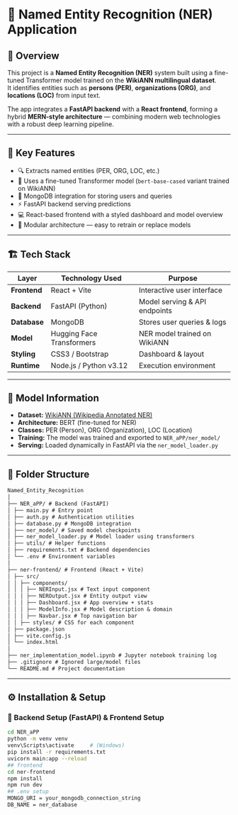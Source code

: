 # 🧠 Named Entity Recognition (NER) Application

## 📌 Overview
This project is a **Named Entity Recognition (NER)** system built using a fine-tuned Transformer model trained on the **WikiANN multilingual dataset**.  
It identifies entities such as **persons (PER)**, **organizations (ORG)**, and **locations (LOC)** from input text.

The app integrates a **FastAPI backend** with a **React frontend**, forming a hybrid **MERN-style architecture** — combining modern web technologies with a robust deep learning pipeline.

---

## 🚀 Key Features
- 🔍 Extracts named entities (PER, ORG, LOC, etc.)
- 🧩 Uses a fine-tuned Transformer model (`bert-base-cased` variant trained on WikiANN)
- 💾 MongoDB integration for storing users and queries
- ⚡ FastAPI backend serving predictions
- 💻 React-based frontend with a styled dashboard and model overview
- 🧠 Modular architecture — easy to retrain or replace models

---

## 🏗️ Tech Stack

| Layer | Technology Used | Purpose |
|-------|-----------------|----------|
| **Frontend** | React + Vite | Interactive user interface |
| **Backend** | FastAPI (Python) | Model serving & API endpoints |
| **Database** | MongoDB | Stores user queries & logs |
| **Model** | Hugging Face Transformers | NER model trained on WikiANN |
| **Styling** | CSS3 / Bootstrap | Dashboard & layout |
| **Runtime** | Node.js / Python v3.12 | Execution environment |

---

## 🧠 Model Information

- **Dataset:** [WikiANN (Wikipedia Annotated NER)](https://huggingface.co/datasets/wikiann)
- **Architecture:** BERT (fine-tuned for NER)
- **Classes:** PER (Person), ORG (Organization), LOC (Location)
- **Training:** The model was trained and exported to `NER_aPP/ner_model/`
- **Serving:** Loaded dynamically in FastAPI via the `ner_model_loader.py`

---

## 📁 Folder Structure

```markdown
Named_Entity_Recognition
│
├── NER_aPP/ # Backend (FastAPI)
│ ├── main.py # Entry point
│ ├── auth.py # Authentication utilities
│ ├── database.py # MongoDB integration
│ ├── ner_model/ # Saved model checkpoints
│ ├── ner_model_loader.py # Model loader using transformers
│ ├── utils/ # Helper functions
│ ├── requirements.txt # Backend dependencies
│ └── .env # Environment variables
│
├── ner-frontend/ # Frontend (React + Vite)
│ ├── src/
│ │ ├── components/
│ │ │ ├── NERInput.jsx # Text input component
│ │ │ ├── NEROutput.jsx # Entity output view
│ │ │ ├── Dashboard.jsx # App overview + stats
│ │ │ ├── ModelInfo.jsx # Model description & domain
│ │ │ ├── Navbar.jsx # Top navigation bar
│ │ ├── styles/ # CSS for each component
│ ├── package.json
│ ├── vite.config.js
│ └── index.html
│
├── ner_implementation_model.ipynb # Jupyter notebook training log
├── .gitignore # Ignored large/model files
└── README.md # Project documentation

```
---

## ⚙️ Installation & Setup

### 🧩 Backend Setup (FastAPI) & Frontend Setup
```bash
cd NER_aPP
python -m venv venv
venv\Scripts\activate     # (Windows)
pip install -r requirements.txt
uvicorn main:app --reload
## frontend
cd ner-frontend
npm install
npm run dev
## .env setup
MONGO_URI = your_mongodb_connection_string
DB_NAME = ner_database



